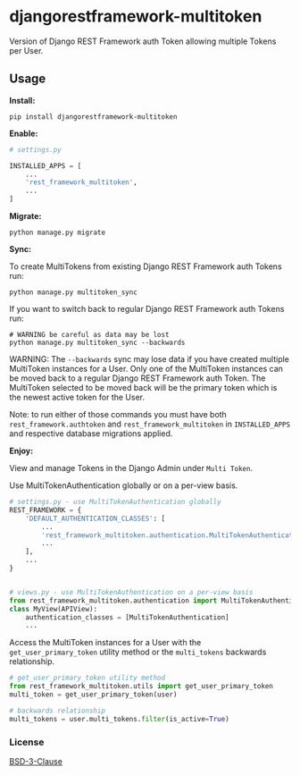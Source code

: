 # djangorestframework-multitoken

Version of Django REST Framework auth Token allowing multiple Tokens per User.

## Usage

**Install:**

```shell
pip install djangorestframework-multitoken
```

**Enable:**

```python
# settings.py

INSTALLED_APPS = [
    ...
    'rest_framework_multitoken',
    ...
]
```

**Migrate:**

```shell
python manage.py migrate
```

**Sync:**

To create MultiTokens from existing Django REST Framework auth Tokens run:

```shell
python manage.py multitoken_sync
```

If you want to switch back to regular Django REST Framework auth Tokens run:

```shell
# WARNING be careful as data may be lost
python manage.py multitoken_sync --backwards
```

WARNING: The `--backwards` sync may lose data if you have created multiple MultiToken instances for a User.
Only one of the MultiToken instances can be moved back to a regular Django REST Framework auth Token. 
The MultiToken selected to be moved back will be the primary token which is the newest active token for the User.

Note: to run either of those commands you must have both `rest_framework.authtoken` and `rest_framework_multitoken` in `INSTALLED_APPS` and respective database migrations applied.

**Enjoy:**

View and manage Tokens in the Django Admin under `Multi Token`.

Use MultiTokenAuthentication globally or on a per-view basis.

```python
# settings.py - use MultiTokenAuthentication globally
REST_FRAMEWORK = {
    'DEFAULT_AUTHENTICATION_CLASSES': [
        ...
        'rest_framework_multitoken.authentication.MultiTokenAuthentication',
        ...
    ],
    ...
}


# views.py - use MultiTokenAuthentication on a per-view basis
from rest_framework_multitoken.authentication import MultiTokenAuthentication
class MyView(APIView):
    authentication_classes = [MultiTokenAuthentication]
    ...
```

Access the MultiToken instances for a User with the `get_user_primary_token` utility method or the `multi_tokens` backwards relationship.

```python
# get_user_primary_token utility method
from rest_framework_multitoken.utils import get_user_primary_token
multi_token = get_user_primary_token(user)

# backwards relationship
multi_tokens = user.multi_tokens.filter(is_active=True)
```

### License

[BSD-3-Clause](LICENSE)
